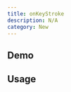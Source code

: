 ```yaml
---
title: onKeyStroke
description: N/A
category: New
---
```


<script>
import Demo from '$lib/components/demos/on-key-stroke.svelte';
</script>

## Demo

<Demo />

## Usage
